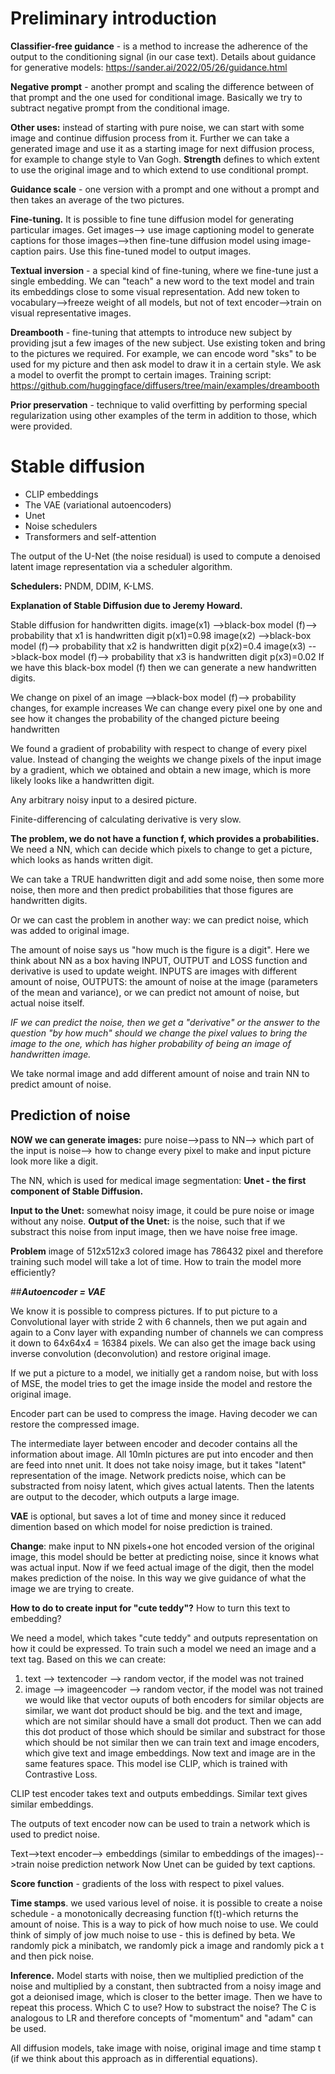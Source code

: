 # Preliminary introduction

**Classifier-free guidance** - is a method to increase the adherence of the output to the 
conditioning signal (in our case text). Details about guidance for generative models: https://sander.ai/2022/05/26/guidance.html

**Negative prompt**  - another prompt and scaling the difference between of that prompt and 
the one used for conditional image. Basically we try to subtract negative prompt from the 
conditional image.

**Other uses:** instead of starting with pure noise, we can start with some image and continue 
diffusion process from it. Further we can take a generated image and use it as a starting 
image for next diffusion process, for example to change style to Van Gogh.
**Strength** defines to which extent to use the original image and to which extend to use 
conditional prompt.

**Guidance scale** - one version with a prompt and one without a prompt and then takes an average 
of the two pictures.

**Fine-tuning.** It is possible to fine tune diffusion model for generating particular images.
Get images--> use image captioning model to generate captions for those images-->then fine-tune 
diffusion model using image-caption pairs.
Use this fine-tuned model to output images.

**Textual inversion** - a special kind of fine-tuning, where we fine-tune just a single embedding.
We can "teach" a new word to the text model and train its embeddings close to some visual representation.
Add new token to vocabulary-->freeze weight of all models, but not of text encoder-->train on visual representative images.

**Dreambooth**  - fine-tuning that attempts to introduce new subject by providing jsut a few images of the new subject.
Use existing token and bring to the pictures we required. For example, we can encode word "sks" to be used for my
picture and then ask model to draw it in a certain style. We ask a model to overfit the prompt to certain images.
Training script: https://github.com/huggingface/diffusers/tree/main/examples/dreambooth

**Prior preservation** - technique to valid overfitting by performing special regularization using other examples of the term 
in addition to those, which were provided.

# Stable diffusion

* CLIP embeddings
* The VAE (variational autoencoders)
* Unet
* Noise schedulers
* Transformers and self-attention

The output of the U-Net (the noise residual) is used to compute a denoised latent image representation via a scheduler 
algorithm.

**Schedulers:** PNDM, DDIM, K-LMS.

**Explanation of Stable Diffusion due to Jeremy Howard.**

Stable diffusion for handwritten digits.
image(x1) -->black-box model (f)--> probability that x1 is handwritten digit p(x1)=0.98
image(x2) -->black-box model (f)--> probability that x2 is handwritten digit p(x2)=0.4
image(x3) -->black-box model (f)--> probability that x3 is handwritten digit p(x3)=0.02
If we have this black-box model (f) then we can generate a new handwritten digits.

We change on pixel of an image -->black-box model (f)--> probability changes, for example increases
We can change every pixel one by one and see how it changes the probability of the changed picture beeing handwritten

We found a gradient of probability with respect to change of every pixel value.
Instead of changing the weights we change pixels of the input image by a gradient, which we obtained and
obtain a new image, which is more likely looks like a handwritten digit.

Any arbitrary noisy input to a desired picture.

Finite-differencing of calculating derivative is very slow.

**The problem, we do not have a function f, which provides a probabilities.**
We need a NN, which can decide which pixels to change to get a picture, which looks as hands written digit.

We can take a TRUE handwritten digit and add some noise, then some more noise, then more and 
then predict probabilities that those figures are handwritten digits.

Or we can cast the problem in another way: we can predict noise, which was added to original image.

The amount of noise says us "how much is the figure is a digit".
Here we think about NN as a box having INPUT, OUTPUT and LOSS function and derivative is used to update weight.
INPUTS are images with different amount of noise, OUTPUTS: the amount of noise 
at the image (parameters of the mean and variance), or we can predict not amount of noise, but actual noise itself.

_IF we can predict the noise, then we get a "derivative" or the answer to the question "by how much" should we
change the pixel values to bring the image to the one, which has higher probability of being an image of handwritten
image._

We take normal image and add different amount of noise and train NN to predict amount of noise.

## Prediction of noise
**NOW we can generate images:** pure noise-->pass to NN--> which part of the input is noise--> how to change 
every pixel to make and input picture look more like a digit.

The NN, which is used for medical image segmentation: **Unet - the first component of Stable Diffusion.**

**Input to the Unet:** somewhat noisy image, it could be pure noise or image without any noise.
**Output of the Unet:** is the noise, such that if we substract this noise from input image, 
then we have noise free image.

**Problem**
image of 512x512x3 colored image has 786432 pixel and therefore training such model will take a lot of time.
How to train the model more efficiently?

##_**Autoencoder = VAE**_

We know it is possible to compress pictures. If to put picture to a Convolutional layer with stride 2 with 6 channels,
then we put again and again to a Conv layer with expanding number of channels we can compress it down to 64x64x4 = 16384
pixels. We can also get the image back using inverse convolution (deconvolution) and restore original image.

If we put a picture to a model, we initially get a random noise, but with loss of MSE, the model tries to get the 
image inside the model and restore the original image.

Encoder part can be used to compress the image. Having decoder we can restore the compressed image.

The intermediate layer between encoder and decoder contains all the information about image. All 10mln pictures
are put into encoder and then are feed into nnet unit. It does not take noisy image, but it takes "latent"
representation of the image. Network predicts noise, which can be substracted from noisy latent, which gives 
actual latents. Then the latents are output to the decoder, which outputs a large image.

**VAE** is optional, but saves a lot of time and money since it reduced dimention based on which model for 
noise prediction is trained.

**Change**: make input to NN pixels+one hot encoded version of the original image, this model should be better 
at predicting noise, since it knows what was actual input.
Now if we feed actual image of the digit, then the model makes prediction of the noise. In this way we give guidance
of what the image we are trying to create.

**How to do to create input for "cute teddy"?** How to turn this text to embedding?

We need a model, which takes "cute teddy" and outputs representation on how it could be expressed.
To train such a model we need an image and a text tag.
Based on this we can create: 
1. text --> textencoder --> random vector, if the model was not trained
2. image --> imageencoder --> random vector, if the model was not trained
we would like that vector ouputs of both encoders for similar objects are similar, we want dot product
should be big. and the text and image, which are not similar should have a small dot product.
Then we can add this dot product of those which should be similar and substract for those which should be not similar
then we can train text and image encoders, which give text and image embeddings. Now text and image are in the same 
features space. This model ise CLIP, which is trained with Contrastive Loss. 

CLIP test encoder takes text and outputs embeddings. Similar text gives similar embeddings.

The outputs of text encoder now can be used to train a network which is used to predict noise.

Text-->text encoder--> embeddings (similar to embeddings of the images)-->train noise prediction network
Now Unet can be guided by text captions.

**Score function** - gradients of the loss with respect to pixel values.

**Time stamps**. we used various level of noise. it is possible to create a noise schedule - a monotonically decreasing
function f(t)-which returns the amount of noise. This is a way to pick of how much noise to use.
We could think of simply of jow much noise to use - this is defined by beta.
We randomly pick a minibatch, we randomly pick a image and randomly pick a t and then pick noise.

**Inference.** Model starts with noise, then we multiplied prediction of the noise and multiplied by a constant,
then subtracted from a noisy image and got a deionised image, which is closer to the better image. Then we have to
repeat this process. Which C to use? How to substract the noise? The C is analogous to LR and therefore concepts
of "momentum" and "adam" can be used.

All diffusion models, take image with noise, original image and time stamp t (if we think about this approach as 
in differential equations).










